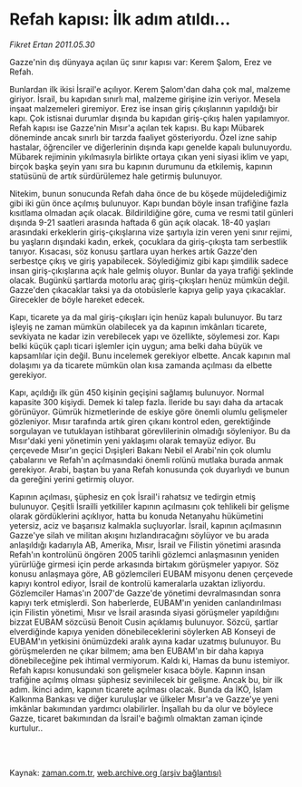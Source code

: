 # Refah kapısı:  İlk adım atıldı...

*Fikret Ertan 2011.05.30*

<td class="columnist-detail">
<p>Gazze'nin dış dünyaya açılan üç sınır kapısı var: Kerem Şalom, Erez ve Refah.</p>
<p>
<div id="haberMetinDiv">
<p>Bunlardan ilk ikisi İsrail'e açılıyor. Kerem Şalom'dan daha çok mal, malzeme giriyor. İsrail, bu kapıdan sınırlı mal, malzeme girişine izin veriyor. Mesela inşaat malzemeleri giremiyor. Erez ise insan giriş çıkışlarının yapıldığı bir kapı. Çok istisnai durumlar dışında bu kapıdan giriş-çıkış halen yapılamıyor. Refah kapısı ise Gazze'nin Mısır'a açılan tek kapısı. Bu kapı Mübarek döneminde ancak sınırlı bir tarzda faaliyet gösteriyordu. Özel izne sahip hastalar, öğrenciler ve diğerlerinin dışında kapı genelde kapalı bulunuyordu. Mübarek rejiminin yıkılmasıyla birlikte ortaya çıkan yeni siyasi iklim ve yapı, birçok başka şeyin yanı sıra bu kapının durumunu da etkilemiş, kapının statüsünü de artık sürdürülemez hale getirmiş bulunuyor.
<p>Nitekim, bunun sonucunda Refah daha önce de bu köşede müjdelediğimiz gibi iki gün önce açılmış bulunuyor. Kapı bundan böyle insan trafiğine fazla kısıtlama olmadan açık olacak. Bildirildiğine göre, cuma ve resmi tatil günleri dışında 9-21 saatleri arasında haftada 6 gün açık olacak. 18-40 yaşları arasındaki erkeklerin giriş-çıkışlarına vize şartıyla izin veren yeni sınır rejimi, bu yaşların dışındaki kadın, erkek, çocuklara da giriş-çıkışta tam serbestlik tanıyor. Kısacası, söz konusu şartlara uyan herkes artık Gazze'den serbestçe çıkış ve giriş yapabilecek. Söylediğimiz gibi kapı şimdilik sadece insan giriş-çıkışlarına açık hale gelmiş oluyor. Bunlar da yaya trafiği şeklinde olacak. Bugünkü şartlarda motorlu araç giriş-çıkışları henüz mümkün değil. Gazze'den çıkacaklar taksi ya da otobüslerle kapıya gelip yaya çıkacaklar. Girecekler de böyle hareket edecek.
<p>Kapı, ticarete ya da mal giriş-çıkışları için henüz kapalı bulunuyor. Bu tarz işleyiş ne zaman mümkün olabilecek ya da kapının imkânları ticarete, sevkiyata ne kadar izin verebilecek yapı ve özellikte, söylemesi zor. Kapı belki küçük çaplı ticari işlemler için uygun; ama belki daha büyük ve kapsamlılar için değil. Bunu incelemek gerekiyor elbette. Ancak kapının mal dolaşımı ya da ticarete mümkün olan kısa zamanda açılması da elbette gerekiyor.
<p>Kapı, açıldığı ilk gün 450 kişinin geçişini sağlamış bulunuyor. Normal kapasite 300 kişiydi. Demek ki talep fazla. İleride bu sayı daha da artacak görünüyor. Gümrük hizmetlerinde de eskiye göre önemli olumlu gelişmeler gözleniyor. Mısır tarafında artık giren çıkanı kontrol eden, gerektiğinde sorgulayan ve tutuklayan istihbarat görevlilerinin olmadığı söyleniyor. Bu da Mısır'daki yeni yönetimin yeni yaklaşımı olarak temayüz ediyor. Bu çerçevede Mısır'ın geçici Dışişleri Bakanı Nebil el Arabi'nin çok olumlu çabalarını ve Refah'ın açılmasındaki önemli rolünü mutlaka burada anmak gerekiyor. Arabi, baştan bu yana Refah konusunda çok duyarlıydı ve bunun da gereğini yerini getirmiş oluyor.
<p>Kapının açılması, şüphesiz en çok İsrail'i rahatsız ve tedirgin etmiş bulunuyor. Çeşitli İsrailli yetkililer kapının açılmasını çok tehlikeli bir gelişme olarak gördüklerini açıklıyor, hatta bu konuda Netanyahu hükümetini yetersiz, aciz ve başarısız kalmakla suçluyorlar. İsrail, kapının açılmasının Gazze'ye silah ve militan akışını hızlandıracağını söylüyor ve bu arada anlaşıldığı kadarıyla AB, Amerika, Mısır, İsrail ve Filistin yönetimi arasında Refah'ın kontrolünü öngören 2005 tarihli gözlemci anlaşmasının yeniden yürürlüğe girmesi için perde arkasında birtakım görüşmeler yapıyor. Söz konusu anlaşmaya göre, AB gözlemcileri EUBAM misyonu denen çerçevede kapıyı kontrol ediyor, İsrail de kontrolü kameralarla uzaktan izliyordu. Gözlemciler Hamas'ın 2007'de Gazze'de yönetimi devralmasından sonra kapıyı terk etmişlerdi. Son haberlerde, EUBAM'ın yeniden canlandırılması için Filistin yönetimi, Mısır ve İsrail arasında siyasi görüşmeler yapıldığını bizzat EUBAM sözcüsü Benoit Cusin açıklamış bulunuyor. Sözcü, şartlar elverdiğinde kapıya yeniden dönebileceklerini söylerken AB Konseyi de EUBAM'ın yetkisini önümüzdeki aralık ayına kadar uzatmış bulunuyor. Bu görüşmelerden ne çıkar bilmem; ama ben EUBAM'ın bir daha kapıya dönebileceğine pek ihtimal vermiyorum. Kaldı ki, Hamas da bunu istemiyor. Refah kapısı konusundaki son gelişmeler kısaca böyle. Kapının insan trafiğine açılmış olması şüphesiz sevinilecek bir gelişme. Ancak bu, bir ilk adım. İkinci adım, kapının ticarete açılması olacak. Bunda da İKÖ, İslam Kalkınma Bankası ve diğer kuruluşlar ve ülkeler Mısır'a ve Gazze'ye yeni imkânlar bakımından yardımcı olabilirler. İnşallah bu da olur ve böylece Gazze, ticaret bakımından da İsrail'e bağımlı olmaktan zaman içinde kurtulur.. </p></p></p></p></p></div>
</p>


<p><br>
		 </br></p></td>

Kaynak: [zaman.com.tr](http://zaman.com.tr/yazar.do?yazino=1140395), [web.archive.org (arşiv bağlantısı)](http://web.archive.org/web/20110819100947/http://www.zaman.com.tr:80/yazar.do?yazino=1140395)

